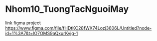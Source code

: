 # Nhom10_TuongTacNguoiMay
link figma project
https://www.figma.com/file/fHDtKC28fWX74Lozj3606L/Untitled?node-id=1%3A7&t=lO7OMS9aQxurKyig-1
